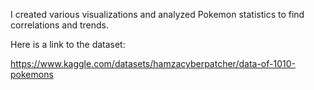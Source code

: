 I created various visualizations and analyzed Pokemon statistics to find correlations and trends.

Here is a link to the dataset:

https://www.kaggle.com/datasets/hamzacyberpatcher/data-of-1010-pokemons
